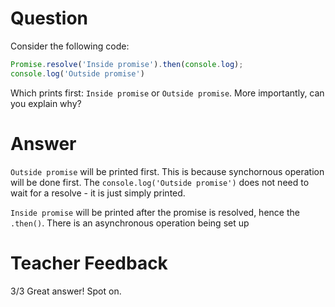 # Question
Consider the following code:

```js
Promise.resolve('Inside promise').then(console.log);
console.log('Outside promise')
```

Which prints first: `Inside promise` or `Outside promise`. More importantly, can you explain why?

# Answer
`Outside promise` will be printed first. This is because synchornous operation will be done first. The `console.log('Outside promise')` does not need to wait for a resolve - it is just simply printed. 

`Inside promise` will be printed after the promise is resolved, hence the  `.then()`. There is an asynchronous operation being set up

# Teacher Feedback
3/3
Great answer! Spot on.
